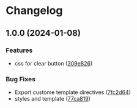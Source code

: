 # Changelog

## 1.0.0 (2024-01-08)


### Features

* css for clear button ([309e826](https://github.com/HosseinSalmanian/ngx-autocomplete/commit/309e826b461a304df54faf64e93bf8068782aa50))


### Bug Fixes

* Export custome template directives ([7fc2d64](https://github.com/HosseinSalmanian/ngx-autocomplete/commit/7fc2d6434f42e5b41b492f37270d0241850f36d2))
* styles and template ([77ca819](https://github.com/HosseinSalmanian/ngx-autocomplete/commit/77ca819a23d9431c6b09ca514489161f5a85dcb5))
